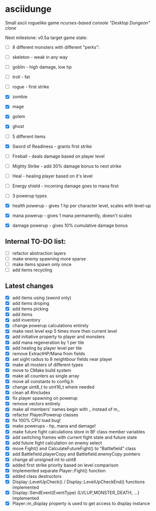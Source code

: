 # asciidunge
Small ascii roguelike game
*ncurses-based console "Desktop Dungeon" clone*

Next milestone: v0.5a
target game state:

- [ ] 8 different monsters with different "perks":
 - [ ] skeleton - weak in any way
 - [ ] goblin - high damage, low hp
 - [ ] troll - fat
 - [ ] rogue - first strike
 - [x] zombie
 - [x] mage
 - [X] golem
 - [x] ghost

- [ ] 5 different items
 - [x] Sword of Readiness - grants first strike
 - [ ] Fireball - deals damage based on player level
 - [ ] Mighty Strike - add 30% damage bonus to next strike
 - [ ] Heal - healing player based on it's level
 - [ ] Energy shield - incoming damage goes to mana first

- [ ] 3 powerup types
 - [x] health powerup - gives 1 hp per character level, scales with level-up
 - [x] mana powerup - gives 1 mana permanently, doesn't scales
 - [x] damage powerup - gives 10% cumulative damage bonus

## Internal TO-DO list:
- [ ] refactor abstraction layers
- [ ] make enemy spawning more sparse
- [ ] make items spawn only once
- [ ] add items recycling

## Latest changes
- [x] add items using (sword only)
- [x] add items droping
- [x] add items picking
- [x] add items
- [x] add inventory
- [x] change powerup calculations entirely
- [x] make next level exp 5 times more then current level
- [x] add initiative property to player and monsters
- [x] add mana regeneration by 1 per tile
- [x] add healing by player level per tile
- [x] remove ExtractHP/Mana from fields
- [x] set sight radius to 8 neightbour fields near player
- [x] make all mosters of different types
- [x] move to CMake build system
- [x] make all counters as single array
- [x] move all constants to config.h
- [x] change uint8_t to uint16_t where needed
- [x] clean all #includes
- [x] fix player spawning on powerup
- [x] remove vectors entirely
- [x] make all members' names begin with _ instead of m_
- [x] refactor Player/Powerup classes
- [x] fix 100% CPU load bug!
- [x] make powerups - hp, mana and damage!
- [x] make future fight calculations store in BF class member variables
- [x] add switching frames with current fight state and future state
- [x] add future fight calculation on enemy select
- [x] move Fight() and CalculateFutureFight() to "Battlefield" class
- [x] add Battlefield.playerCopy and Battlefield.enemyCopy pointers 
- [x] change all unsigned int to uint8
- [x] added first strike priority based on level comparison
- [x] Implemented separate Player::Fight() function
- [x] added class destructors
- [x] Display::LevelUpCheck() / Display::LevelUpCheckEnd() functions implemented
- [x] Display::SendEvent(EventType) {LVLUP,MONSTER_DEATH, ...} implemented
- [x] Player::m_display property is used to get access to display instance

